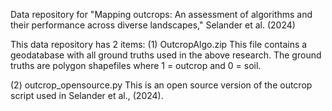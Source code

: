 Data repository for "Mapping outcrops: An assessment of algorithms and their performance across diverse landscapes," Selander et al. (2024)

This data repository has 2 items:
(1) OutcropAlgo.zip
This file contains a geodatabase with all ground truths used in the above research. The ground truths are polygon shapefiles where 1 = outcrop and 0 = soil.


(2) outcrop_opensource.py
This is an open source version of the outcrop script used in Selander et al., (2024).
